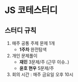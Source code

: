 # JS 코테스터디

## 스터디 규칙
1. 매주 공통 주제 문제 1개
   * <b>1주차</b> 완전탐색
2. 개인 문제풀이
     - <b>재민</b> 3문제/주 (근무 이슈..)
     - <b>윤호 현우</b> 5문제/주
3. 회의 시간 : 매주 금요일 오후 10시 
